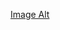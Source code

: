 [Image Alt](https://github.com/aathif07/diffuse-Ai/blob/59f9cf7f7c76edc18204a95ba06f013d26b3372f/wibsite%20design.png!)
